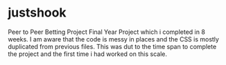 # justshook
Peer to Peer Betting Project
Final Year Project which i completed in 8 weeks. I am aware that the code is messy in places and the CSS is mostly duplicated from previous files. This was dut to the time span to complete the project and the first time i had worked on this scale. 
